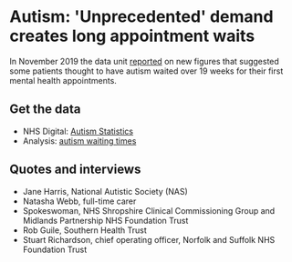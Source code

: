 # Autism: 'Unprecedented' demand creates long appointment waits

In November 2019 the data unit [reported](https://www.bbc.co.uk/news/uk-england-50460731) on new figures that suggested some patients thought to have autism waited over 19 weeks for their first mental health appointments.

## Get the data

* NHS Digital: [Autism Statistics](https://digital.nhs.uk/data-and-information/publications/statistical/autism-statistics/autism-statistics)
* Analysis: [autism waiting times](https://github.com/BBC-Data-Unit/autism-waits/blob/master/auti-wait-1819%20UPDATED.xlsx)

## Quotes and interviews

* Jane Harris, National Autistic Society (NAS) 
* Natasha Webb, full-time carer
* Spokeswoman, NHS Shropshire Clinical Commissioning Group and Midlands Partnership NHS Foundation Trust 
* Rob Guile, Southern Health Trust 
* Stuart Richardson, chief operating officer, Norfolk and Suffolk NHS Foundation Trust
